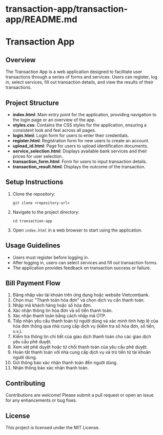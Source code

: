 # transaction-app/transaction-app/README.md

# Transaction App

## Overview
The Transaction App is a web application designed to facilitate user transactions through a series of forms and services. Users can register, log in, select services, fill out transaction details, and view the results of their transactions.

## Project Structure
- **index.html**: Main entry point for the application, providing navigation to the login page or an overview of the app.
- **styles.css**: Contains the CSS styles for the application, ensuring a consistent look and feel across all pages.
- **login.html**: Login form for users to enter their credentials.
- **register.html**: Registration form for new users to create an account.
- **upload_id.html**: Page for users to upload identification documents.
- **service_selection.html**: Displays available bank services and their prices for user selection.
- **transaction_form.html**: Form for users to input transaction details.
- **transaction_result.html**: Displays the outcome of the transaction.

## Setup Instructions
1. Clone the repository:
   ```
   git clone <repository-url>
   ```
2. Navigate to the project directory:
   ```
   cd transaction-app
   ```
3. Open `index.html` in a web browser to start using the application.

## Usage Guidelines
- Users must register before logging in.
- After logging in, users can select services and fill out transaction forms.
- The application provides feedback on transaction success or failure.

## Bill Payment Flow

1. Đăng nhập vào tài khoản trên ứng dụng hoặc website Vietcombank.
2. Chọn mục "Thanh toán hóa đơn" và chọn dịch vụ cần thanh toán.
3. Nhập mã khách hàng hoặc số hóa đơn.
4. Xác nhận thông tin hóa đơn và số tiền thanh toán.
5. Xác nhận thanh toán bằng cách nhập mã OTP.
6. Tiếp nhận yêu cầu thanh toán từ người dùng và xác minh tính hợp lệ của hóa đơn thông qua nhà cung cấp dịch vụ (kiểm tra số hóa đơn, số tiền, v.v.).
7. Kiểm tra thông tin chi tiết của giao dịch thanh toán cho các giao dịch yêu cầu phê duyệt.
8. Xem xét phê duyệt hoặc từ chối thanh toán của yêu cầu phê duyệt.
9. Hoàn tất thanh toán với nhà cung cấp dịch vụ và trừ tiền từ tài khoản người dùng.
10. Gửi thông báo xác nhận thanh toán đến người dùng.
11. Nhận thông báo xác nhận thanh toán.

## Contributing
Contributions are welcome! Please submit a pull request or open an issue for any enhancements or bug fixes.

## License
This project is licensed under the MIT License.